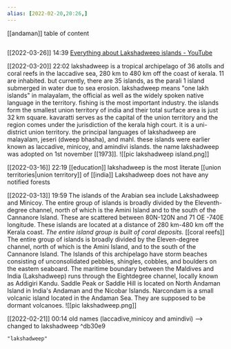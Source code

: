 ```yaml
---
alias: [2022-02-20,20:26,]
---
```

[[andaman]]
table of content
```toc
```
[[2022-03-26]] 14:39
[Everything about Lakshadweep islands - YouTube](https://youtu.be/KxLp9Y0McOc)

[[2022-03-20]] 22:02
lakshadweep is a tropical archipelago of 36 atolls and coral reefs in the laccadive sea, 280 km to 480 km off the coast of kerala. 11 are inhabited.
but currently, there are 35 islands, as the parali 1 island submerged in water due to sea erosion.
lakshadweep means "one lakh islands" in malayalam, the official as well as the widely spoken native language in the territory.
fishing is the most important industry.
the islands form the smallest union territory of india and their total surface area is just 32 km square.
kavaratti serves as the capital of the union territory and the region comes under the jurisdiction of the kerala high court.
it is a uni-district union territory.
the principal languages of lakshadweep are malayalam, jeseri (dweep bhasha), and mahl.
these islands were earlier known as laccadive, minicoy, and amindivi islands.
the name lakshadweep was adopted on 1st november [[1973]].
![[pic lakshadweep island.png]]

[[2022-03-16]] 22:19 [[education]]
lakshadweep is the most literate [[union territories|union territory]] of [[india]]
Lakshadweep does not have any notified forests

[[2022-03-13]] 19:59
The islands of the Arabian sea include Lakshadweep and Minicoy.
The entire group of islands is broadly divided by the Eleventh-degree channel, north of which is the Amini Island and to the south of the Cannanore Island.
These are scattered between 80N-120N and 71 OE -740E longitude.
These islands are located at a distance of 280 km-480 km off the Kerala coast.
*The entire island group is built of coral deposits.* [[coral reefs]]
The entire group of islands is broadly divided by the Eleven-degree channel, north of which is the Amini Island, and to the south of the Cannanore Island.
The Islands of this archipelago have storm beaches consisting of unconsolidated pebbles, shingles, cobbles, and boulders on the eastem seaboard.
The maritime boundary between the Maldives and India (Lakshadweep) runs through the Eightdegree channel, locally known as Addigiri Kandu.
Saddle Peak or Saddle Hill is located on North Andaman Island in India's Andaman and the Nicobar Islands.
Narcondam is a small volcanic island located in the Andaman Sea.
They are supposed to be dormant volcanoes.
![[pic lakshadweep.png]]

[[2022-02-21]] 00:14
old names (laccadive,minicoy and amindivi) --> changed to lakshadweep ^db30e9
```query
"lakshadweep"
```